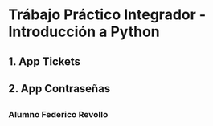 # Trábajo Práctico Integrador - Introducción a Python
## 
## 1. App Tickets
## 2. App Contraseñas
## 
### Alumno Federico Revollo
